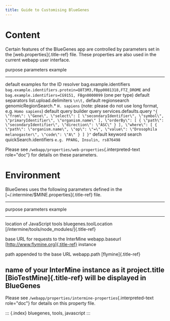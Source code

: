 ```yaml
---
title: Guide to Customising BlueGenes
---
```


Content
=======

Certain features of the BlueGenes app are controlled by parameters set
in the [web.properties]{.title-ref} file. These properties are also used
in the current webapp user interface.

  purpose                                parameters                example
  -------------------------------------- ------------------------- -----------------------------------------------------------------------------------------------------------------------------------------------------------------------------------------------------------------------------------------------------------------------------------------------------------------------------------
  default examples for the ID resolver   bag.example.identifiers   `bag.example.identifiers.protein=Q8T3M3,FBpp0081318,FTZ_DROME` and `bag.example.identifiers=CG9151, FBgn0000099` (one per type)
  default separators                     list.upload.delimiters    `\n\t,`
  default regionsearch                   genomicRegionSearch.\*    `H. sapiens` (note: please do not use long format, e.g. `Homo sapiens`)
  default query builder query            services.defaults.query   `"{ \"from\": \"Gene\", \"select\": [ \"secondaryIdentifier\", \"symbol\", \"primaryIdentifier\", \"organism.name\" ], \"orderBy\": [ { \"path\": \"secondaryIdentifier\", \"direction\": \"ASC\" } ], \"where\": [ { \"path\": \"organism.name\", \"op\": \"=\", \"value\": \"Drosophila melanogaster\", \"code\": \"A\" } ] }"`
  default keyword search                 quickSearch.identifiers   `e.g. PPARG, Insulin, rs876498`

Please see `/webapp/properties/web-properties`{.interpreted-text
role="doc"} for details on these parameters.

Environment
===========

BlueGenes uses the following parameters defined in the
[\~/.intermine/\$MINE.properties]{.title-ref} file.

  --------------------------------------------------------------------------------------------------------------
  purpose                                parameters               example
  -------------------------------------- ------------------------ ----------------------------------------------
  location of JavaScript tools           bluegenes.toolLocation   [/intermine/tools/node_modules/]{.title-ref}

  base URL for requests to the InterMine webapp.baseurl           [http://www.flymine.org]{.title-ref}
  instance                                                        

  path appended to the base URL          webapp.path              [flymine]{.title-ref}

  name of your InterMine instance as it  project.title            [BioTestMine]{.title-ref}
  will be displayed in BlueGenes                                  
  --------------------------------------------------------------------------------------------------------------

Please see `/webapp/properties/intermine-properties`{.interpreted-text
role="doc"} for details on this property file.

::: {.index}
bluegenes, tools, javascript
:::
